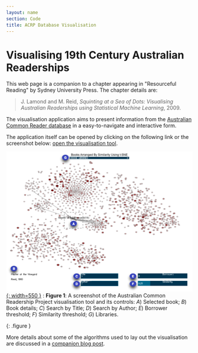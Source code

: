 ```yaml
---
layout: name
section: Code
title: ACRP Database Visualisation
---
```


Visualising 19th Century Australian Readerships
===============================================

This web page is a companion to a chapter appearing in "Resourceful Reading" by Sydney University Press. The chapter details are:

> J. Lamond and M. Reid, _Squinting at a Sea of Dots: Visualising Australian Readerships using Statistical Machine Learning_, 2009.

The visualisation application aims to present information from the [Australian Common Reader database](http://www.australiancommonreader.com/wp-database/index.php) in a easy-to-navigate and interactive form.

The application itself can be opened by clicking on the following link or the screenshot below: [open the visualisation tool](/files/code/acrp/).

[![ACRP Visualisation Screenshot](/images/figures/acrp-main.png){: width=550 }](/files/code/acrp/)
:	**Figure 1**: A screenshot of the Australian Common Readership Project visualisation tool and its controls: _A_) Selected book; _B_) Book details; _C_) Search by Title; _D_) Search by Author; _E_) Borrower threshold; _F_) Similarity threshold; _G_) Libraries.

{: .figure }

More details about some of the algorithms used to lay out the visualisation are discussed in a [companion blog post](/iem/visualising-19th-century-reading.html).